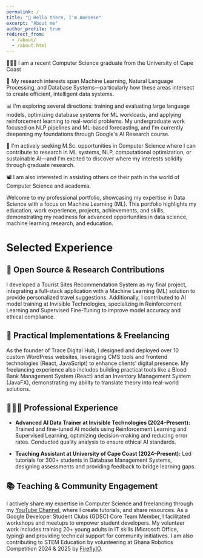 ```yaml
---
permalink: /
title: "👋 Hello there, I'm Amesese"
excerpt: "About me"
author_profile: true
redirect_from: 
  - /about/
  - /about.html
---
```


👨🏻‍💻 I am a recent Computer Science graduate from the University of Cape Coast

🔬 My research interests span Machine Learning, Natural Language Processing, and Database Systems—particularly how these areas intersect to create efficient, intelligent data systems.

📊 I'm exploring several directions: training and evaluating large language models, optimizing database systems for ML workloads, and applying reinforcement learning to real-world problems. My undergraduate work focused on NLP pipelines and ML-based forecasting, and I'm currently deepening my foundations through Google's AI Research course.

🎯 I'm actively seeking M.Sc. opportunities in Computer Science where I can contribute to research in ML systems, NLP, computational optimization, or sustainable AI—and I'm excited to discover where my interests solidify through graduate research.

📽️ I am also interested in assisting others on their path in the world of Computer Science and academia.

Welcome to my professional portfolio, showcasing my expertise in Data Science with a focus on Machine Learning (ML). This portfolio highlights my education, work experience, projects, achievements, and skills, demonstrating my readiness for advanced opportunities in data science, machine learning research, and education.

# Selected Experience
## 🤖 Open Source & Research Contributions

I developed a Tourist Sites Recommendation System as my final project, integrating a full-stack application with a Machine Learning (ML) solution to provide personalized travel suggestions. Additionally, I contributed to AI model training at Invisible Technologies, specializing in Reinforcement Learning and Supervised Fine-Tuning to improve model accuracy and ethical compliance.
## 📜 Practical Implementations & Freelancing

As the founder of Trace Digital Hub, I designed and deployed over 10 custom WordPress websites, leveraging CMS tools and frontend technologies (React, JavaScript) to enhance clients’ digital presence. My freelancing experience also includes building practical tools like a Blood Bank Management System (React) and an Inventory Management System (JavaFX), demonstrating my ability to translate theory into real-world solutions.

## 👨🏻‍💻 Professional Experience

  - **Advanced AI Data Trainer at Invisible Technologies (2024–Present):**
  Trained and fine-tuned AI models using Reinforcement Learning and Supervised Learning, optimizing decision-making and reducing error rates. Conducted quality analysis to ensure ethical AI standards.

  - **Teaching Assistant at University of Cape Coast (2024–Present):**
  Led tutorials for 300+ students in Database Management Systems, designing assessments and providing feedback to bridge learning gaps.

## 📚 Teaching & Community Engagement

I actively share my expertise in Computer Science and freelancing through my [YouTube Channel](https://youtube.com/@ameseseboateng), where I create tutorials, and share resources. As a Google Developer Student Clubs (GDSC) Core Team Member, I facilitated workshops and meetups to empower student developers. My volunteer work includes training 20+ young adults in IT skills (Microsoft Office, typing) and providing technical support for community initiatives. I am also contributing to STEM Education by volunteering at Ghana Robotics Competition 2024 & 2025 by [FireflyIO](https://fireflyio.com/).


